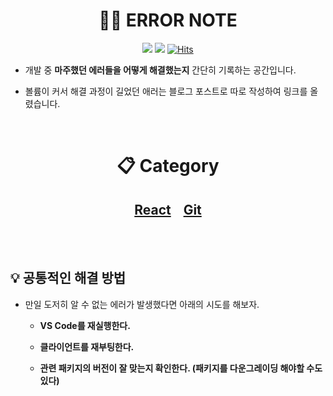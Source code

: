 <div align="center">

# 🚨📒 ERROR NOTE

<img src="https://img.shields.io/badge/since-2022.11-grey"></a>
<img src="https://img.shields.io/badge/author-SangYoonLee-yellow"></a>
[![Hits](https://hits.seeyoufarm.com/api/count/incr/badge.svg?url=https%3A%2F%2Fgithub.com%2FSangYoonLee1231%2FERROR_NOTE&count_bg=%2379C83D&title_bg=%23555555&icon=&icon_color=%23E7E7E7&title=hits&edge_flat=false)](https://hits.seeyoufarm.com)

</div>

- 개발 중 <strong>마주했던 에러들을 어떻게 해결했는지</strong> 간단히 기록하는 공간입니다.

- 볼륨이 커서 해결 과정이 길었던 애러는 블로그 포스트로 따로 작성하여 링크를 올렸습니다.

<br/>

<div align="center">

# 📋 Category

## <a href="https://github.com/SangYoonLee1231/ERROR_NOTE/blob/main/ERROR/react_error.md">React</a> &nbsp;&nbsp; <a href="https://github.com/SangYoonLee1231/ERROR_NOTE/blob/main/ERROR/git_error.md">Git</a>

</div>

<br/><br/>

## 💡 공통적인 해결 방법

- 만일 도저히 알 수 없는 에러가 발생했다면 아래의 시도를 해보자.

  - <strong>VS Code를 재실행한다.</strong>

  - <strong>클라이언트를 재부팅한다.</strong>

  - <strong>관련 패키지의 버전이 잘 맞는지 확인한다. (패키지를 다운그레이딩 해야할 수도 있다)</strong>
